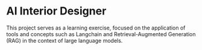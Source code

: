 # AI Interior Designer

This project serves as a learning exercise, focused on the application of tools and concepts such as Langchain and Retrieval-Augmented Generation (RAG) in the context of large language models.

